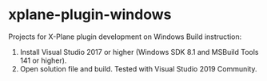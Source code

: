 # xplane-plugin-windows
Projects for X-Plane plugin development on Windows
Build instruction:
1. Install Visual Studio 2017 or higher (Windows SDK 8.1 and MSBuild Tools 141 or higher).
2. Open solution file and build. 
Tested with Visual Studio 2019 Community.
